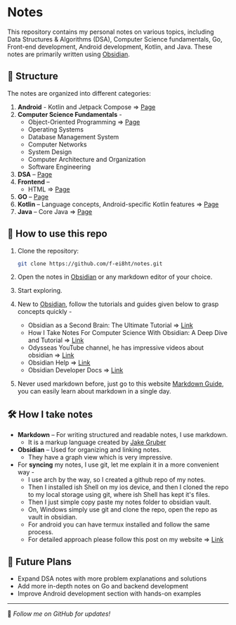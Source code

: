 # Notes 

This repository contains my personal notes on various topics, including Data Structures & Algorithms (DSA), Computer Science fundamentals, Go, Front-end development, Android development, Kotlin, and Java. These notes are primarily written using [Obsidian](https://obsidian.md/).

## 📁 Structure

The notes are organized into different categories:

1. **Android** - Kotlin and Jetpack Compose => [Page](Android.md)
2. **Computer Science Fundamentals** -
	- Object-Oriented Programming => [Page](OOPS.md)
	- Operating Systems
	- Database Management System
	- Computer Networks
	- System Design
	- Computer Architecture and Organization
	- Software Engineering
3. **DSA** – [Page](DSA.md)
4. **Frontend** – 
	- HTML => [Page](HTML)
5. **GO** – [Page](Go.md)
6. **Kotlin** – Language concepts, Android-specific Kotlin features => [Page](Kotlin.md)
7. **Java** – Core Java => [Page](Java.md)

## 🔧 How to use this repo

1. Clone the repository:

   ```sh
   git clone https://github.com/f-ei8ht/notes.git
   ```

2. Open the notes in [Obsidian](https://obsidian.md/) or any markdown editor of your choice.
3. Start exploring.
4. New to [Obsidian](https://obsidian.md/), follow the tutorials and guides given below to grasp concepts quickly -
	- Obsidian as a Second Brain: The Ultimate Tutorial => [Link](https://youtu.be/WqKluXIra70?si=xTnUb7_jCbRV4Z6t)
	- How I Take Notes For Computer Science With Obsidian: A Deep Dive and Tutorial => [Link](https://youtu.be/QWYG_67ADv4?si=dHFMzQ1EulefyaLB)
	- Odysseas YouTube channel, he has impressive videos about obsidian => [Link](https://youtube.com/@odysseas__?si=uOT-U7jP-hSCyZaD)
	- Obsidian Help => [Link](https://help.obsidian.md/Home)
	- Obsidian Developer Docs => [Link](https://docs.obsidian.md/Home)
5. Never used markdown before, just go to this website [Markdown Guide](https://www.markdownguide.org/), you can easily learn about markdown in a single day.


## 🛠 How I take notes

- **Markdown** – For writing structured and readable notes, I use markdown.
	- It is a markup language created by [Jake Gruber](https://daringfireball.net/projects/markdown/)
- **Obsidian** – Used for organizing and linking notes.
	- They have a graph view which is very impressive.
- For **syncing** my notes, I use git, let me explain it in a more convenient way - 
	- I use arch by the way, so I created a github repo of my notes.
	- Then I installed ish Shell on my ios device, and then I cloned the repo to my local storage using git, where ish Shell has kept it's files.
	- Then I just simple copy paste my notes folder to obsidian vault.
	- On, Windows simply use git and clone the repo, open the repo as vault in obsidian.
	- For android you can have termux installed and follow the same process.
	- For detailed approach please follow this post on my website => [Link](https://my-new-hugo-si.netlify.app/posts/how-i-sync-my-notes/)

## 🚀 Future Plans

- Expand DSA notes with more problem explanations and solutions
- Add more in-depth notes on Go and backend development
- Improve Android development section with hands-on examples

---
📌 _Follow me on GitHub for updates!_
